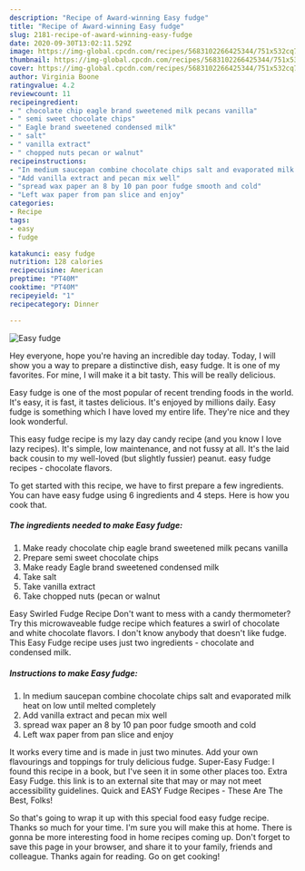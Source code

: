 ```yaml
---
description: "Recipe of Award-winning Easy fudge"
title: "Recipe of Award-winning Easy fudge"
slug: 2181-recipe-of-award-winning-easy-fudge
date: 2020-09-30T13:02:11.529Z
image: https://img-global.cpcdn.com/recipes/5683102266425344/751x532cq70/easy-fudge-recipe-main-photo.jpg
thumbnail: https://img-global.cpcdn.com/recipes/5683102266425344/751x532cq70/easy-fudge-recipe-main-photo.jpg
cover: https://img-global.cpcdn.com/recipes/5683102266425344/751x532cq70/easy-fudge-recipe-main-photo.jpg
author: Virginia Boone
ratingvalue: 4.2
reviewcount: 11
recipeingredient:
- " chocolate chip eagle brand sweetened milk pecans vanilla"
- " semi sweet chocolate chips"
- " Eagle brand sweetened condensed milk"
- " salt"
- " vanilla extract"
- " chopped nuts pecan or walnut"
recipeinstructions:
- "In medium saucepan combine chocolate chips salt and evaporated milk heat on low until melted completely"
- "Add vanilla extract and pecan mix well"
- "spread wax paper an 8 by 10 pan poor fudge smooth and cold"
- "Left wax paper from pan slice and enjoy"
categories:
- Recipe
tags:
- easy
- fudge

katakunci: easy fudge 
nutrition: 128 calories
recipecuisine: American
preptime: "PT40M"
cooktime: "PT40M"
recipeyield: "1"
recipecategory: Dinner

---
```



![Easy fudge](https://img-global.cpcdn.com/recipes/5683102266425344/751x532cq70/easy-fudge-recipe-main-photo.jpg)

Hey everyone, hope you're having an incredible day today. Today, I will show you a way to prepare a distinctive dish, easy fudge. It is one of my favorites. For mine, I will make it a bit tasty. This will be really delicious.

Easy fudge is one of the most popular of recent trending foods in the world. It's easy, it is fast, it tastes delicious. It's enjoyed by millions daily. Easy fudge is something which I have loved my entire life. They're nice and they look wonderful.

This easy fudge recipe is my lazy day candy recipe (and you know I love lazy recipes). It&#39;s simple, low maintenance, and not fussy at all. It&#39;s the laid back cousin to my well-loved (but slightly fussier) peanut. easy fudge recipes - chocolate flavors.


To get started with this recipe, we have to first prepare a few ingredients. You can have easy fudge using 6 ingredients and 4 steps. Here is how you cook that.

<!--inarticleads1-->

##### The ingredients needed to make Easy fudge:

1. Make ready  chocolate chip eagle brand sweetened milk pecans vanilla
1. Prepare  semi sweet chocolate chips
1. Make ready  Eagle brand sweetened condensed milk
1. Take  salt
1. Take  vanilla extract
1. Take  chopped nuts (pecan or walnut


Easy Swirled Fudge Recipe Don&#39;t want to mess with a candy thermometer? Try this microwaveable fudge recipe which features a swirl of chocolate and white chocolate flavors. I don&#39;t know anybody that doesn&#39;t like fudge. This Easy Fudge recipe uses just two ingredients - chocolate and condensed milk. 

<!--inarticleads2-->

##### Instructions to make Easy fudge:

1. In medium saucepan combine chocolate chips salt and evaporated milk heat on low until melted completely
1. Add vanilla extract and pecan mix well
1. spread wax paper an 8 by 10 pan poor fudge smooth and cold
1. Left wax paper from pan slice and enjoy


It works every time and is made in just two minutes. Add your own flavourings and toppings for truly delicious fudge. Super-Easy Fudge: I found this recipe in a book, but I&#39;ve seen it in some other places too. Extra Easy Fudge. this link is to an external site that may or may not meet accessibility guidelines. Quick and EASY Fudge Recipes - These Are The Best, Folks! 

So that's going to wrap it up with this special food easy fudge recipe. Thanks so much for your time. I'm sure you will make this at home. There is gonna be more interesting food in home recipes coming up. Don't forget to save this page in your browser, and share it to your family, friends and colleague. Thanks again for reading. Go on get cooking!
